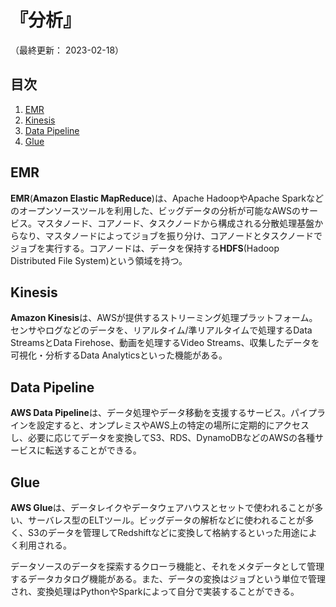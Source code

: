 # 『分析』

（最終更新： 2023-02-18）


## 目次

1. [EMR](#emr)
1. [Kinesis](#kinesis)
1. [Data Pipeline](#data-pipeline)
1. [Glue](#glue)


## EMR

**EMR**(**Amazon Elastic MapReduce**)は、Apache HadoopやApache Sparkなどのオープンソースツールを利用した、ビッグデータの分析が可能なAWSのサービス。マスタノード、コアノード、タスクノードから構成される分散処理基盤からなり、マスタノードによってジョブを振り分け、コアノードとタスクノードでジョブを実行する。コアノードは、データを保持する**HDFS**(Hadoop Distributed File System)という領域を持つ。


## Kinesis

**Amazon Kinesis**は、AWSが提供するストリーミング処理プラットフォーム。センサやログなどのデータを、リアルタイム/準リアルタイムで処理するData StreamsとData Firehose、動画を処理するVideo Streams、収集したデータを可視化・分析するData Analyticsといった機能がある。


## Data Pipeline

**AWS Data Pipeline**は、データ処理やデータ移動を支援するサービス。パイプラインを設定すると、オンプレミスやAWS上の特定の場所に定期的にアクセスし、必要に応じてデータを変換してS3、RDS、DynamoDBなどのAWSの各種サービスに転送することができる。


## Glue

**AWS Glue**は、データレイクやデータウェアハウスとセットで使われることが多い、サーバレス型のELTツール。ビッグデータの解析などに使われることが多く、S3のデータを管理してRedshiftなどに変換して格納するといった用途によく利用される。

データソースのデータを探索するクローラ機能と、それをメタデータとして管理するデータカタログ機能がある。また、データの変換はジョブという単位で管理され、変換処理はPythonやSparkによって自分で実装することができる。
